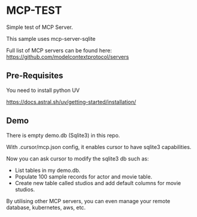 # MCP-TEST

Simple test of MCP Server.

This sample uses mcp-server-sqlite

Full list of MCP servers can be found here: https://github.com/modelcontextprotocol/servers

## Pre-Requisites

You need to install python UV

https://docs.astral.sh/uv/getting-started/installation/

## Demo

There is empty demo.db (Sqlite3) in this repo.

With .cursor/mcp.json config, it enables cursor to have sqlite3 capabilities.

Now you can ask cursor to modify the sqlite3 db such as:
- List tables in my demo.db.
- Populate 100 sample records for actor and movie table.
- Create new table called studios and add default columns for movie studios.

By utilising other MCP servers, you can even manage your remote database, kubernetes, aws, etc.

